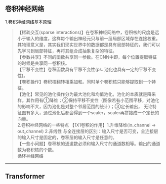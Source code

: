 卷积神经网络
-----
1.卷积神经网络基本原理
>【稀疏交互(sparse interactions)】在卷积神经网络中，卷积核的尺度是远小于输入的维度，这样每个输出神经元只与前一层局部区域存在连接权重。其物理意义是，其实我们现实世界中的数据都是具有局部特征的，我们可以先学习到局部特征，再将其组合成抽象复杂的特征。\
>【参数共享】不同的函数共享同一参数。在CNN中即，每个位置提取特征的时候是共享同一卷积核。\
>【平移不变性】卷积函数具有平移不变性(ps. 池化也具有一定的平移不变性)。\
>【卷积操作】卷积核翻转相乘加和。同时单个卷积核只能够提取到一个特征。\
>【池化】常见的池化操作分为最大池化和均值池化，池化的本质就是降采样。其作用有①降维；②保持平移不变性（图像若有小范围平移，对池化的影响不大，因为池化是对整个邻居范围的统计）；③定长输出， 无论特征图有多大，通过池化后都会得到一个scaler，scaler再拼接成一个定长的向量。\
2.卷积神经网络的一些特点
>【1X1卷积的作用】1.升维降维(in_channel -> out_channel) 2.非线性 与全连接层的区别：输入尺寸是否可变，全连接层的输入尺寸是固定的，卷积层的输入尺寸是任意的。\
>【一些小问题】卷积核的通道数必须和输入尺寸的通道数相等。输出的通道数为卷积核的个数。\
循环神经网络
----

Transformer
----

